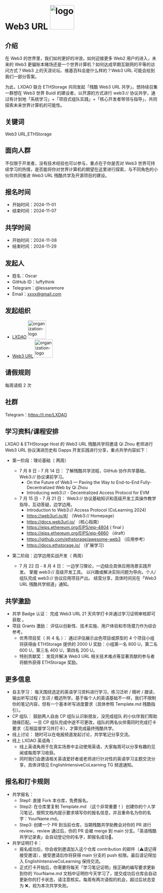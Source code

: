 # Web3 URL <img alt="logo" height="80px" width="80px" src="https://avatars.githubusercontent.com/u/167147327?s=200&v=4" /> 

## 介绍
在 Web3 的世界里，我们如何更好的冲浪，如何迎接更多 Web2 用户的进入，未来的 Web3 更偏账本赌场还是一个世界计算机？如何达成早期互联网的平等的访问方式？Web3 上的天涯论坛、维基百科会是什么样的？Web3 URL 可能会给到我们一部分答案。

为此，LXDAO 联合 ETHStorage 共同发起「残酷 Web3 URL 共学」，想持续召集一群想在 Web3 世界 Buidl 的建设者，以开源的方式进行 web3:// 协议共学，通过有计划地「系统学习」+「项目式组队实践」+「核心开发者带领与指导」，共同探索未来世界计算机的可能性。

## 关键词
Web3 URL,ETHStorage

## 面向人群
不仅限于开发者，没有技术经验也可以参与，重点在于你是否对 Web3 世界可持续学习的热情，是否能将你对世界计算机的期望在这里进行探索，与不同角色的小伙伴共同推进 Web3 URL 残酷共学及开源项目的建设。

## 报名时间
- 开始时间：2024-11-01
- 结束时间：2024-11-07

## 共学时间
- 开始时间：2024-11-08
- 结束时间：2024-11-29

## 发起人
- 姓名：Oscar
- GitHub ID：luffythink
- Telegram：@lessaremore
- Email：xxxx@gmail.com

## 发起组织
- [LXDAO](https://lxdao.io/) <img alt="organization-logo" height="60px" width="60px" src="https://avatars.githubusercontent.com/u/167147327?s=200&v=4" /> 
- [Web3 URL](https://docs.google.com/presentation/d/1egJUKJrjC9wjkmOF9sLBkTSwHpd6hl8FXkWehPW7kFk/edit#slide=id.g1754f50a55c_0_11) <img alt="organization-logo" height="60px" width="60px" src="https://avatars.githubusercontent.com/u/167147327?s=200&v=4" /> 

## 请假规则
每周请假 2 次

## 社群
Telegram：https://t.me/LXDAO

## 学习资料/课程安排
LXDAO & ETHStorage Host 的 Web3 URL 残酷共学将邀请 Qi Zhou 老师进行 Web3 URL 协议演进历史和 Dapps 开发实践进行分享，重点共学内容如下：

- 第一阶段：理论基础（ 两周）
	- 7 月 8 日 - 7 月 14 日： 了解残酷共学流程，GitHub 协作共学基础，Web3:// 协议课前学习。
		- On the Future of Web3 — Paving the Way to End-to-End Fully-Decentralized Web by Qi Zhou
		- Introducing web3:// - Decentralized Access Protocol for EVM
	- 7 月 15 日 - 7 月 21 日： Web3:// 协议基础知识和高级开发工具操作教学指导，互动答疑，边学边用。
		- Introduction to Web3:// Access Protocol (CoLearning 2024)
		- https://web3url.io/#/ （Web3:// Homepage）
		- https://docs.web3url.io/ （核心指南）
		- https://eips.ethereum.org/EIPS/eip-4804 ( final )
		- https://eips.ethereum.org/EIPS/eip-6860 （draft）
		- https://github.com/ethstorage/awesome-web3 （应用参考）
		- https://docs.ethstorage.io/ （扩展学习）

- 第二阶段：边学边用实战开发（ 两周）
	- 7 月 22 日 - 8 月 4 日： 一边学习理论，一边结合具体应用场景实践开发。
掌握 web3:// 高级开发工具。
以兴趣或解决实际问题为导向，个人/ 组队完成 web3:// 协议应用项目产出。
结营分享，具体时间另在「Web3 URL 残酷共学频道」通知。

## 共学激励
- 共学 Badge 认证： 完成 Web3 URL 21 天共学打卡并通过学习证明审核即可获取 。
- 项目 Grants 激励： 评估以创新性、技术实施、用户体验和市场潜力作为综合参考。
	- 优秀项目奖（ 共 4 名 ）： 通过评估展示出色项目或原型的 4 个项目小组将获得由 ETHStorage 提供的 2000 U 奖励：小组第一名 800 U，第二名 600 U，第三名 400 U，第四名 200 U。
	- 特别贡献奖： 发现并解决 Web3 URL 相关技术难点等显著贡献的参与者将额外获得 ETHStorage 奖励。

## 更多信息
- 自主学习： 每天围绕选定的英语学习资料进行学习，练习泛听 / 精听 / 跟读，输出听写过程 / 生词 / 概述所学。基于每个人的英语基础不一样，我们不限制你的笔记内容，但有一个基本听写进度要求（具体参照 Template.md 残酷指引）。
- CP 组队： 鼓励两人自由 CP 组队认识新朋友，没完成组队 的小伙伴我们帮助随缘匹配。一旦 CP 组队完成中途不可更改，组队的两名伙伴需同时完成打卡要求（互相监督学习并打卡），才算完成最终残酷共学。
- 线上讨论： 随时可以在电报频道发起讨论，共学笔记分享交流。
- 线上 LXDAO 英语角：
	- 线上英语角用于在真实场景中主动使用英语，大家每周可以分享有趣的见闻或每周学习收获。
	- 同时我们会邀请相关英语爱好者或老师进行针对性的英语学习主题交流分享，具体详情见 EnglishIntensiveCoLearning TG 频道通知。

## 报名和打卡规则
- 共学报名：
	- Step1: 直接 Fork 本仓库，免费报名。
	- Step2: 在仓库里复制 Template.md （这个非常重要！）创建你的个人学习笔记，按照文档内提示要求填写你的报名信息，并且重命名为你的名字：YourName.md。
	- Step3: 创建一个 PR 到当前仓库，当期残酷共学助教会对你的 PR 进行 review，review 通过后，你的 PR 会被 merge 到 main 分支。「英语残酷共学记录表」会自动登记你的名字，即报名成功🎉。
- 共学证明打卡：
	- 报名成功后，你会收到邀请加入这个仓库 contribution 的邮件（⚠️请记得接受邀请），接受邀请后你将获得 main 分支的 push 权限。最后请记得加入 EnglishIntensiveCoLearning 保持交流。
	- 正式打卡开始后，你需要将每天「学习笔记证明」按正确的编写要求更新到你的 YourName.md 文档中证明你今天学习了，提交成功后仓库会自动更新你的打卡状态，请注意核实。每周有两次请假的机会，超过后状态变为 ❌，视为本次共学失败。
